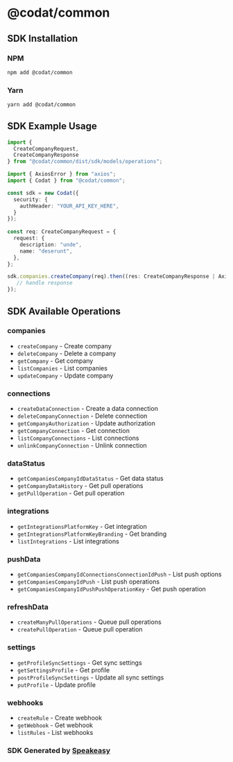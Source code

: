 # @codat/common

<!-- Start SDK Installation -->
## SDK Installation

### NPM

```bash
npm add @codat/common
```

### Yarn

```bash
yarn add @codat/common
```
<!-- End SDK Installation -->

## SDK Example Usage
<!-- Start SDK Example Usage -->
```typescript
import {
  CreateCompanyRequest,
  CreateCompanyResponse 
} from "@codat/common/dist/sdk/models/operations";

import { AxiosError } from "axios";
import { Codat } from "@codat/common";

const sdk = new Codat({
  security: {
    authHeader: "YOUR_API_KEY_HERE",
  }
});
    
const req: CreateCompanyRequest = {
  request: {
    description: "unde",
    name: "deserunt",
  },
};

sdk.companies.createCompany(req).then((res: CreateCompanyResponse | AxiosError) => {
   // handle response
});
```
<!-- End SDK Example Usage -->

<!-- Start SDK Available Operations -->
## SDK Available Operations


### companies

* `createCompany` - Create company
* `deleteCompany` - Delete a company
* `getCompany` - Get company
* `listCompanies` - List companies
* `updateCompany` - Update company

### connections

* `createDataConnection` - Create a data connection
* `deleteCompanyConnection` - Delete connection
* `getCompanyAuthorization` - Update authorization
* `getCompanyConnection` - Get connection
* `listCompanyConnections` - List connections
* `unlinkCompanyConnection` - Unlink connection

### dataStatus

* `getCompaniesCompanyIdDataStatus` - Get data status
* `getCompanyDataHistory` - Get pull operations
* `getPullOperation` - Get pull operation

### integrations

* `getIntegrationsPlatformKey` - Get integration
* `getIntegrationsPlatformKeyBranding` - Get branding
* `listIntegrations` - List integrations

### pushData

* `getCompaniesCompanyIdConnectionsConnectionIdPush` - List push options
* `getCompaniesCompanyIdPush` - List push operations
* `getCompaniesCompanyIdPushPushOperationKey` - Get push operation

### refreshData

* `createManyPullOperations` - Queue pull operations
* `createPullOperation` - Queue pull operation

### settings

* `getProfileSyncSettings` - Get sync settings
* `getSettingsProfile` - Get profile
* `postProfileSyncSettings` - Update all sync settings
* `putProfile` - Update profile

### webhooks

* `createRule` - Create webhook
* `getWebhook` - Get webhook
* `listRules` - List webhooks
<!-- End SDK Available Operations -->

### SDK Generated by [Speakeasy](https://docs.speakeasyapi.dev/docs/using-speakeasy/client-sdks)
